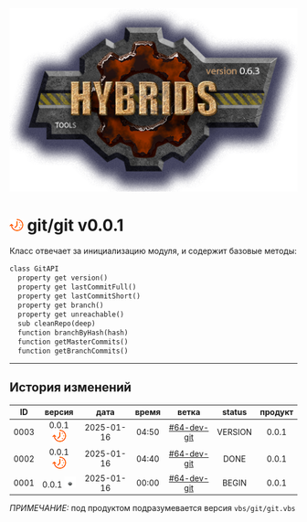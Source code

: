 [![logo](../../logo.png)](../../docs.md "documentation") 

[M]: ../git.md               "родитель"
[P]: ../../icons/progress.png  "в процессе..."
[S]: ../../icons/success.png   "ошибок не обнаружено"
[E]: ../../icons/empty.png     "нет данных"

[![P]][M] git/git v0.0.1
========================
Класс отвечает за инициализацию модуля, и содержит базовые методы:  
```
class GitAPI
  property get version()
  property get lastCommitFull()
  property get lastCommitShort()
  property get branch()
  property get unreachable()
  sub cleanRepo(deep)
  function branchByHash(hash)
  function getMasterCommits()
  function getBranchCommits()
```

--------------------------------------------------------------------------------

История изменений 
-----------------

| **ID** |      версия     |    дата    | время |     ветка     | status  | продукт |  
|:------:|:---------------:|:----------:|:-----:|:-------------:|:-------:|:-------:|  
|  0003  | 0.0.1 [![P]][M] | 2025-01-16 | 04:50 | [#64-dev-git] | VERSION |  0.0.1  |  
|  0002  | 0.0.1 [![P]][M] | 2025-01-16 | 04:40 | [#64-dev-git] |  DONE   |  0.0.1  |  
|  0001  | 0.0.1 [![E]][M] | 2025-01-16 | 00:00 | [#64-dev-git] |  BEGIN  |  0.0.1  |  

*ПРИМЕЧАНИЕ:* под продуктом подразумевается версия `vbs/git/git.vbs`  

[#64-dev-git]:   ../../history.md#-v064-dev